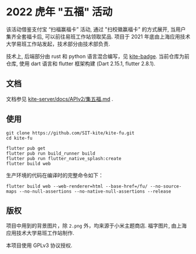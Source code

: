 # 2022 虎年 "五福" 活动

该活动借鉴支付宝 “扫福赢福卡” 活动, 通过 "扫校徽赢福卡" 的方式展开, 当用户集齐全套福卡后, 可以前往易班工作站领取奖品. 项目于 2021
年底由上海应用技术大学易班工作站发起，技术部分由技术部负责.

技术上, 后端部分由 rust 和 python 语言混合编写，见 [kite-badge](https://github.com/SIT-kite/kite-badge). 当前仓库为前仓库, 使用
dart 语言和 flutter 框架构建 (Dart 2.15.1, flutter 2.8.1).

## 文档

文档参见 [kite-server/docs/APIv2/集五福.md](https://github.com/SIT-kite/kite-server/blob/v2/docs/APIv2/%E9%9B%86%E4%BA%94%E7%A6%8F.md)
.

## 使用

```shell
git clone https://github.com/SIT-kite/kite-fu.git
cd kite-fu

flutter pub get
flutter pub run build_runner build
flutter pub run flutter_native_splash:create
flutter build web
```

生产环境的代码在编译时的完整命令如下：

```shell
flutter build web --web-renderer=html --base-href=/fu/ --no-source-maps --no-null-assertions --no-native-null-assertions --release
```

## 版权

项目中用到的背景图片，除 `2.png` 外，均来源于小米主题商店. 福字图片, 由上海应用技术大学易班工作站制作.

本项目使用 GPLv3 协议授权.
